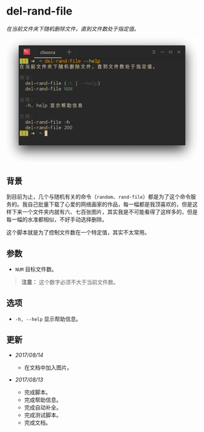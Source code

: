 # del-rand-file

_在当前文件夹下随机删除文件，直到文件数处于指定值。_

![del-rand-file](../images/del-rand-file.png)

## 背景

到目前为止，几个与随机有关的命令（`random`、`rand-file`）都是为了这个命令服务的。我自己批量下载了心爱的网络画家的作品，每一幅都是我顶喜欢的，但是这样下来一个文件夹内就有六、七百张图片，其实我是不可能看得了这样多的，但是每一幅的水准都相似，不好手动选择删除。

这个脚本就是为了控制文件数在一个特定值，其实不太常用。

## 参数

* `NUM` 目标文件数。

> **注意：** 这个数字必须不大于当前文件数。

## 选项

* `-h, --help` 显示帮助信息。

## 更新

* _2017/08/14_
  * 在文档中加入图片。

* _2017/08/13_
  * 完成脚本。
  * 完成帮助信息。
  * 完成自动补全。
  * 完成测试脚本。
  * 完成文档。
